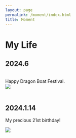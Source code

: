 ```yaml
---
layout: page
permalink: /moment/index.html
title: Moment
---
```


# My Life

## 2024.6
<br>
Happy Dragon Boat Festival.
<div>
<img src="https://lutaoyan.github.io/images/moment/608.png">
</div>
<br>



## 2024.1.14

My precious 21st birthday!
<br>
<div>
<img src="https://lutaoyan.github.io/images/moment/21birth.jpg">
</div>


<br>
